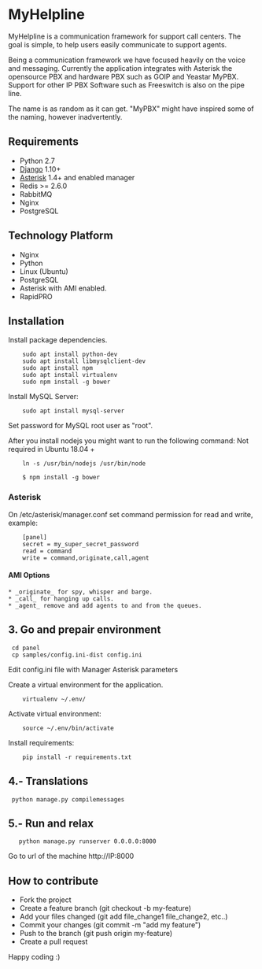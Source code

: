 # MyHelpline

MyHelpline is a communication framework for support call centers.
The goal is simple, to help users easily communicate to support agents.

Being a communication framework we have focused heavily on the voice and messaging.
Currently the application integrates with Asterisk the opensource PBX and hardware PBX such as GOIP and Yeastar MyPBX.
Support for other IP PBX Software such as Freeswitch is also on the pipe line.

The name is as random as it can get. "MyPBX" might have inspired some of the naming, however inadvertently.

## Requirements

 * Python 2.7
 * [Django](http://djangoproject.com/) 1.10+
 * [Asterisk](http://www.asterisk.org) 1.4+ and enabled manager
 * Redis >= 2.6.0
 * RabbitMQ
 * Nginx
 * PostgreSQL

## Technology Platform
 * Nginx
 * Python
 * Linux (Ubuntu)
 * PostgreSQL
 * Asterisk with AMI enabled.
 * RapidPRO

## Installation

Install package dependencies.

```
    sudo apt install python-dev
    sudo apt install libmysqlclient-dev
    sudo apt install npm
    sudo apt install virtualenv
    sudo npm install -g bower
```

Install MySQL Server:

```
    sudo apt install mysql-server
```

Set password for MySQL root user as "root".

After you install nodejs you might want to run the following command:
Not required in Ubuntu 18.04 +

```
    ln -s /usr/bin/nodejs /usr/bin/node
```

```
    $ npm install -g bower
```

### Asterisk
On /etc/asterisk/manager.conf set command permission for read and write, example:

```
    [panel]
    secret = my_super_secret_password
    read = command
    write = command,originate,call,agent
```

#### AMI Options
    * _originate_ for spy, whisper and barge.
    * _call_ for hanging up calls.
    * _agent_ remove and add agents to and from the queues.

##  3. Go and prepair environment
 ```
  cd panel
  cp samples/config.ini-dist config.ini
 ```
  Edit config.ini file with Manager Asterisk parameters

Create a virtual environment for the application.

```
    virtualenv ~/.env/
```

Activate virtual environment:

```
    source ~/.env/bin/activate
```

Install requirements:

```
    pip install -r requirements.txt
```

## 4.- Translations
 ```
  python manage.py compilemessages
 ```


## 5.- Run and relax
 ```
    python manage.py runserver 0.0.0.0:8000
 ```

Go to url of the machine http://IP:8000


## How to contribute

 * Fork the project
 * Create a feature branch (git checkout -b my-feature)
 * Add your files changed (git add file_change1 file_change2, etc..)
 * Commit your changes (git commit -m "add my feature")
 * Push to the branch (git push origin my-feature)
 * Create a pull request

Happy coding :)
